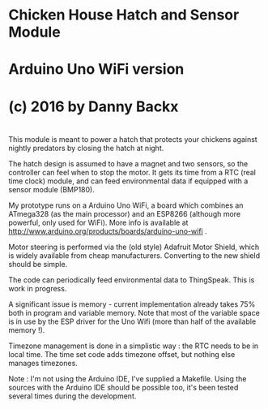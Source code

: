 #
# Chicken House Hatch and Sensor Module
# Arduino Uno WiFi version
#
# (c) 2016 by Danny Backx
#

This module is meant to power a hatch that protects your chickens against nightly predators
by closing the hatch at night.

The hatch design is assumed to have a magnet and two sensors, so the controller can feel
when to stop the motor. It gets its time from a RTC (real time clock) module, and can
feed environmental data if equipped with a sensor module (BMP180).

My prototype runs on a Arduino Uno WiFi, a board which combines an ATmega328 (as the main
processor) and an ESP8266 (although more powerful, only used for WiFi). More info is
available at http://www.arduino.org/products/boards/arduino-uno-wifi .

Motor steering is performed via the (old style) Adafruit Motor Shield, which is widely
available from cheap manufacturers. Converting to the new shield should be simple.

The code can periodically feed environmental data to ThingSpeak.
This is work in progress.

A significant issue is memory - current implementation already takes 75% both in program and
variable memory. Note that most of the variable space is in use by the ESP driver for the
Uno Wifi (more than half of the available memory !).

Timezone management is done in a simplistic way : the RTC needs to be in local time.
The time set code adds timezone offset, but nothing else manages timezones.

Note : I'm not using the Arduino IDE, I've supplied a Makefile. Using the sources
with the Arduino IDE should be possible too, it's been tested several times during
the development.

